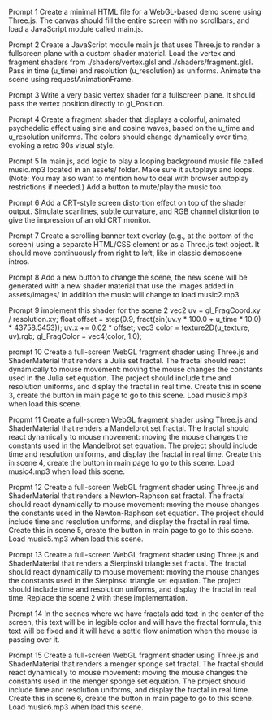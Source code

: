 Prompt 1
Create a minimal HTML file for a WebGL-based demo scene using Three.js. The canvas should fill the entire screen with no scrollbars, and load a JavaScript module called main.js.

Prompt 2
Create a JavaScript module main.js that uses Three.js to render a fullscreen plane with a custom shader material. Load the vertex and fragment shaders from ./shaders/vertex.glsl and ./shaders/fragment.glsl. Pass in time (u_time) and resolution (u_resolution) as uniforms. Animate the scene using requestAnimationFrame.

Prompt 3
Write a very basic vertex shader for a fullscreen plane. It should pass the vertex position directly to gl_Position.

Prompt 4
Create a fragment shader that displays a colorful, animated psychedelic effect using sine and cosine waves, based on the u_time and u_resolution uniforms. The colors should change dynamically over time, evoking a retro 90s visual style.

Prompt 5
In main.js, add logic to play a looping background music file called music.mp3 located in an assets/ folder. Make sure it autoplays and loops.
(Note: You may also want to mention how to deal with browser autoplay restrictions if needed.) Add a button to mute/play the music too. 

Prompt 6
Add a CRT-style screen distortion effect on top of the shader output. Simulate scanlines, subtle curvature, and RGB channel distortion to give the impression of an old CRT monitor.

Prompt 7 
Create a scrolling banner text overlay (e.g., at the bottom of the screen) using a separate HTML/CSS element or as a Three.js text object. It should move continuously from right to left, like in classic demoscene intros.

Prompt 8
Add a new button to change the scene, the new scene will be generated with a new shader material that use the images added in assets/images/ in addition the music will change to load music2.mp3

Prompt 9
implement this shader for the scene 2
vec2 uv = gl_FragCoord.xy / resolution.xy;
float offset = step(0.9, fract(sin(uv.y * 100.0 + u_time * 10.0) * 43758.5453));
uv.x += 0.02 * offset;
vec3 color = texture2D(u_texture, uv).rgb;
gl_FragColor = vec4(color, 1.0);

prompt 10
Create a full-screen WebGL fragment shader using Three.js and ShaderMaterial that renders a Julia set fractal. The fractal should react dynamically to mouse movement: moving the mouse changes the constants used in the Julia set equation. The project should include time and resolution uniforms, and display the fractal in real time. Create this in scene 3, create the button in main page to go to this scene. Load music3.mp3 when load this scene.

Propmt 11
Create a full-screen WebGL fragment shader using Three.js and ShaderMaterial that renders a Mandelbrot set fractal. The fractal should react dynamically to mouse movement: moving the mouse changes the constants used in the Mandelbrot set equation. The project should include time and resolution uniforms, and display the fractal in real time. Create this in scene 4, create the button in main page to go to this scene. Load music4.mp3 when load this scene.

Propmt 12
Create a full-screen WebGL fragment shader using Three.js and ShaderMaterial that renders a Newton-Raphson set fractal. The fractal should react dynamically to mouse movement: moving the mouse changes the constants used in the Newton-Raphson set equation. The project should include time and resolution uniforms, and display the fractal in real time. Create this in scene 5, create the button in main page to go to this scene. Load music5.mp3 when load this scene.


Prompt 13
Create a full-screen WebGL fragment shader using Three.js and ShaderMaterial that renders a Sierpinski triangle set fractal. The fractal should react dynamically to mouse movement: moving the mouse changes the constants used in the Sierpinski triangle set equation. The project should include time and resolution uniforms, and display the fractal in real time. Replace the scene 2 with these implementation.


Prompt 14
In the scenes where we have fractals add text in the center of the screen, this text will be in legible color and will have the fractal formula, this text will be fixed and it will have a settle flow animation when the mouse is passing over it. 

Prompt 15
Create a full-screen WebGL fragment shader using Three.js and ShaderMaterial that renders a menger sponge set fractal. The fractal should react dynamically to mouse movement: moving the mouse changes the constants used in the menger sponge set equation. The project should include time and resolution uniforms, and display the fractal in real time. Create this in scene 6, create the button in main page to go to this scene. Load music6.mp3 when load this scene.